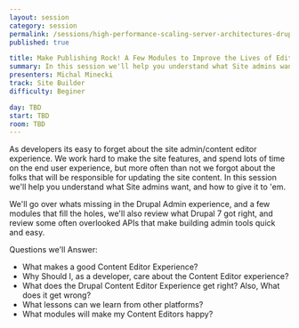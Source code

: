 ```yaml
---
layout: session
category: session
permalink: /sessions/high-performance-scaling-server-architectures-drupal/
published: true

title: Make Publishing Rock! A Few Modules to Improve the Lives of Editors
summary: In this session we'll help you understand what Site admins want, and how to give it to 'em.
presenters: Michal Minecki
track: Site Builder
difficulty: Beginer

day: TBD
start: TBD
room: TBD
---
```


As developers its easy to forget about the site admin/content editor experience. We work hard to make the site features, and spend lots of time on the end user experience, but more often than not we forgot about the folks that will be responsible for updating the site content. In this session we'll help you understand what Site admins want, and how to give it to 'em.

We'll go over whats missing in the Drupal Admin experience, and a few modules that fill the holes, we'll also review what Drupal 7 got right, and review some often overlooked APIs that make building admin tools quick and easy.

Questions we'll Answer:

* What makes a good Content Editor Experience?
* Why Should I, as a developer, care about the Content Editor experience?
* What does the Drupal Content Editor Experience get right? Also, What does it get wrong?
* What lessons can we learn from other platforms?
* What modules will make my Content Editors happy?
